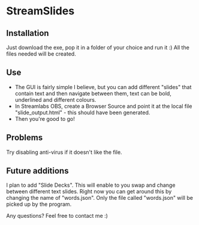 # StreamSlides

## Installation
Just download the exe, pop it in a folder of your choice and run it :) All the files needed will be created.

## Use
<ul>
<li>
  The GUI is fairly simple I believe, but you can add different "slides" that contain text and then navigate between them, text can be bold, underlined and different colours. 
</li>
  <li>
    In Streamlabs OBS, create a Browser Source and point it at the local file "slide_output.html" - this should have been generated. 
  </li>
  <li>
    Then you're good to go! 
  </li>
</ul>

## Problems
Try disabling anti-virus if it doesn't like the file. 

## Future additions 
I plan to add "Slide Decks". This will enable to you swap and change between different text slides. Right now you can get around this by changing the name of "words.json". Only the file called "words.json" will be picked up by the program. 

Any questions? Feel free to contact me :) 
